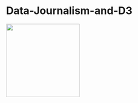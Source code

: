 # Data-Journalism-and-D3




<img src="https://media.giphy.com/media/v2xIous7mnEYg/giphy.gif" width="200" height="200" />  
